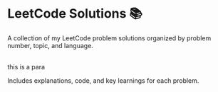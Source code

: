 # LeetCode Solutions 📚
A collection of my LeetCode problem solutions organized by problem number, topic, and language.  
<br>
<p>this is a para</p>
Includes explanations, code, and key learnings for each problem.
